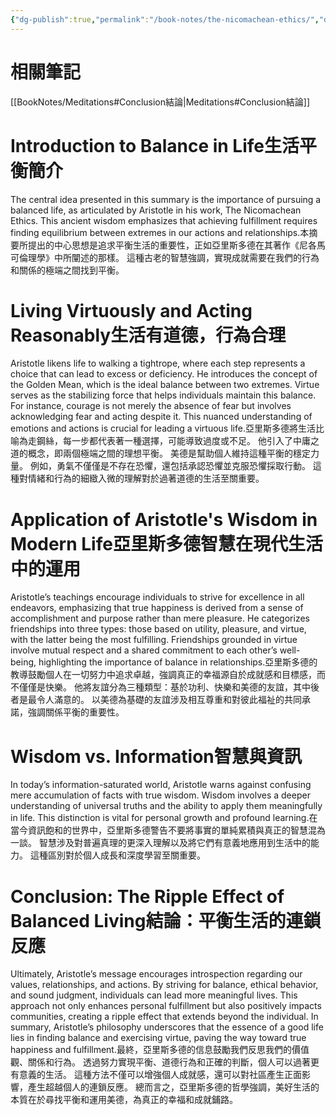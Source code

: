 ```yaml
---
{"dg-publish":true,"permalink":"/book-notes/the-nicomachean-ethics/","dgPassFrontmatter":true}
---
```


# 相關筆記
[[BookNotes/Meditations#Conclusion結論\|Meditations#Conclusion結論]]
# Introduction to Balance in Life生活平衡簡介

The central idea presented in this summary is the importance of pursuing a balanced life, as articulated by Aristotle in his work, The Nicomachean Ethics. This ancient wisdom emphasizes that achieving fulfillment requires finding equilibrium between extremes in our actions and relationships.本摘要所提出的中心思想是追求平衡生活的重要性，正如亞里斯多德在其著作《尼各馬可倫理學》中所闡述的那樣。 這種古老的智慧強調，實現成就需要在我們的行為和關係的極端之間找到平衡。

# Living Virtuously and Acting Reasonably生活有道德，行為合理

Aristotle likens life to walking a tightrope, where each step represents a choice that can lead to excess or deficiency. He introduces the concept of the Golden Mean, which is the ideal balance between two extremes. Virtue serves as the stabilizing force that helps individuals maintain this balance. For instance, courage is not merely the absence of fear but involves acknowledging fear and acting despite it. This nuanced understanding of emotions and actions is crucial for leading a virtuous life.亞里斯多德將生活比喻為走鋼絲，每一步都代表著一種選擇，可能導致過度或不足。 他引入了中庸之道的概念，即兩個極端之間的理想平衡。 美德是幫助個人維持這種平衡的穩定力量。 例如，勇氣不僅僅是不存在恐懼，還包括承認恐懼並克服恐懼採取行動。 這種對情緒和行為的細緻入微的理解對於過著道德的生活至關重要。

# Application of Aristotle's Wisdom in Modern Life亞里斯多德智慧在現代生活中的運用

Aristotle’s teachings encourage individuals to strive for excellence in all endeavors, emphasizing that true happiness is derived from a sense of accomplishment and purpose rather than mere pleasure. He categorizes friendships into three types: those based on utility, pleasure, and virtue, with the latter being the most fulfilling. Friendships grounded in virtue involve mutual respect and a shared commitment to each other’s well-being, highlighting the importance of balance in relationships.亞里斯多德的教導鼓勵個人在一切努力中追求卓越，強調真正的幸福源自於成就感和目標感，而不僅僅是快樂。 他將友誼分為三種類型：基於功利、快樂和美德的友誼，其中後者是最令人滿意的。 以美德為基礎的友誼涉及相互尊重和對彼此福祉的共同承諾，強調關係平衡的重要性。

# Wisdom vs. Information智慧與資訊

In today’s information-saturated world, Aristotle warns against confusing mere accumulation of facts with true wisdom. Wisdom involves a deeper understanding of universal truths and the ability to apply them meaningfully in life. This distinction is vital for personal growth and profound learning.在當今資訊飽和的世界中，亞里斯多德警告不要將事實的單純累積與真正的智慧混為一談。 智慧涉及對普遍真理的更深入理解以及將它們有意義地應用到生活中的能力。 這種區別對於個人成長和深度學習至關重要。

# Conclusion: The Ripple Effect of Balanced Living結論：平衡生活的連鎖反應

Ultimately, Aristotle’s message encourages introspection regarding our values, relationships, and actions. By striving for balance, ethical behavior, and sound judgment, individuals can lead more meaningful lives. This approach not only enhances personal fulfillment but also positively impacts communities, creating a ripple effect that extends beyond the individual. In summary, Aristotle’s philosophy underscores that the essence of a good life lies in finding balance and exercising virtue, paving the way toward true happiness and fulfillment.最終，亞里斯多德的信息鼓勵我們反思我們的價值觀、關係和行為。 透過努力實現平衡、道德行為和正確的判斷，個人可以過著更有意義的生活。 這種方法不僅可以增強個人成就感，還可以對社區產生正面影響，產生超越個人的連鎖反應。 總而言之，亞里斯多德的哲學強調，美好生活的本質在於尋找平衡和運用美德，為真正的幸福和成就鋪路。